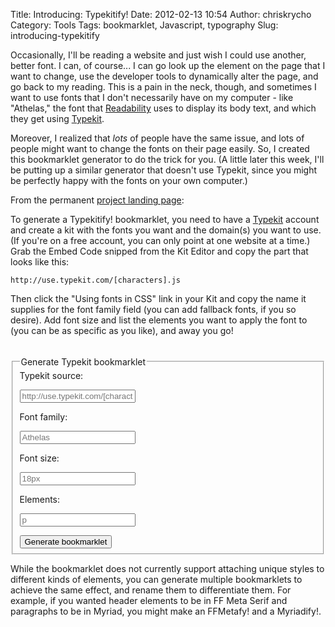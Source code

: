 Title: Introducing: Typekitify!
Date: 2012-02-13 10:54
Author: chriskrycho
Category: Tools
Tags: bookmarklet, Javascript, typography
Slug: introducing-typekitify

Occasionally, I'll be reading a website and just wish I could use
another, better font. I can, of course... I can go look up the element
on the page that I want to change, use the developer tools to
dynamically alter the page, and go back to my reading. This is a pain in
the neck, though, and sometimes I want to use fonts that I don't
necessarily have on my computer - like "Athelas," the font that
[Readability][] uses to display its body text, and which they get using
[Typekit][]. <!--more-->

Moreover, I realized that *lots* of people have the same issue, and lots
of people might want to change the fonts on their page easily. So, I
created this bookmarklet generator to do the trick for you. (A little
later this week, I'll be putting up a similar generator that doesn't use
Typekit, since you might be perfectly happy with the fonts on your own
computer.)

From the permanent [project landing page][]:

To generate a Typekitify! bookmarklet, you need to have a [Typekit][]
account and create a kit with the fonts you want and the domain(s) you
want to use. (If you're on a free account, you can only point at one
website at a time.) Grab the Embed Code snipped from the Kit Editor and
copy the part that looks like this:

~~~~ {lang="html4strict"}
http://use.typekit.com/[characters].js
~~~~

Then click the "Using fonts in CSS" link in your Kit and copy the name
it supplies for the font family field (you can add fallback fonts, if
you so desire). Add font size and list the elements you want to apply
the font to (you can be as specific as you like), and away you go!

<form class="generator" style="padding-top: 1.333em;">
<fieldset>
<legend><span class="italic">Generate Typekit
bookmarklet</span></legend>

<div>
<label for="typekit_src">Typekit source:</label>  

<input id="typekit_src" name="typekit_src" type="text" placeholder="http://use.typekit.com/[characters].js"></input>

</div>
<div>
<label for="font_family">Font family:</label>  

<input id="font_family" name="font_family" type="text" placeholder="Athelas"></input>

</div>
<div>
<label for="font_size">Font size:</label>  

<input id="font_size" name="font_size" type="text" placeholder="18px"></input>

</div>
<div>
<label for="dom_elements">Elements:</label>  

<input id="dom_elements" name="dom_elements" type="text" placeholder="p"></input>

</div>
<div>
<input id="submit" name="submit" type="submit" value="Generate bookmarklet"></input>

</div>
</fieldset>
</form>
While the bookmarklet does not currently support attaching unique styles
to different kinds of elements, you can generate multiple bookmarklets
to achieve the same effect, and rename them to differentiate them. For
example, if you wanted header elements to be in FF Meta Serif and
paragraphs to be in Myriad, you might make an FFMetafy! and a
Myriadify!.

  [Readability]: http://www.readability.com/
  [Typekit]: https://typekit.com/
  [project landing page]: http://www.chriskrycho.com/web/projects/typekitify/
    "Typekitify!"
